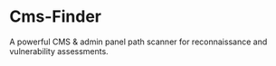 # Cms-Finder
A powerful CMS &amp; admin panel path scanner for reconnaissance and vulnerability assessments.
